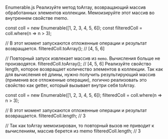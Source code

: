 Enumerable.js
Реализуйте метод toArray, возвращающий массив обработанных элементов коллекции. Мемоизируйте этот массив во внутреннем свойстве memo.

const coll = new Enumerable([1, 2, 3, 4, 5, 6]);
const filteredColl = coll.where(n => n > 3);

// В этот момент запускаются отложенные операции и результат возвращается.
filteredColl.toArray(); // [4, 5, 6]

// Повторный запуск извлекает массив из `memo`. Вычисления больше не производятся.
filteredColl.toArray(); // [4, 5, 6]
Реализуйте свойство length, которое возвращает количество элементов в коллекции. Так как для вычисления её длины, нужно получить результирующий массив (применив все отложенные операции), логично реализовать это свойство как getter, который вызывает внутри себя toArray.

const coll = new Enumerable([1, 2, 3, 4, 5, 6]);
filteredColl = coll.where(n => n > 3);

// В этот момент запускаются отложенные операции и результат возвращается.
filteredColl.length; // 3

// Так как toArray мемоизирован, то повторный вызов не приводит к вычислениям, массив берется из memo
filteredColl.length; // 3